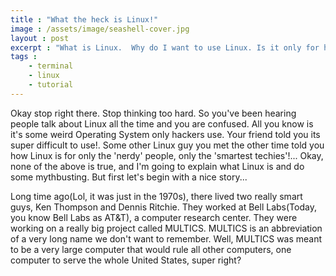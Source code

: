 ```yaml
---
title : "What the heck is Linux!"
image : /assets/image/seashell-cover.jpg
layout : post
excerpt : "What is Linux.  Why do I want to use Linux. Is it only for hackers?"
tags : 
    - terminal
    - linux 
    - tutorial
---
```


Okay stop right there. Stop thinking too hard.  So you've been hearing people talk about Linux all the time and you are confused. All you know is it's some weird Operating System only hackers use. Your friend told you its super difficult to use!. Some other Linux guy you met the other time told you how Linux is for only the 'nerdy' people, only the 'smartest techies'!...
Okay, none of the above is true, and I'm going to explain what Linux is and do some mythbusting. But first let's begin with a nice story...

Long time ago(Lol, it was just in the 1970s), there lived two really smart guys, Ken Thompson and Dennis Ritchie. They worked at Bell Labs(Today, you know Bell Labs as AT&T), a computer research center. They were working on a really big project called MULTICS. MULTICS is an abbreviation of a very long name we don't want to remember. Well, MULTICS was meant to be a very large computer that would rule all other computers, one computer to serve the whole United States, super right?
